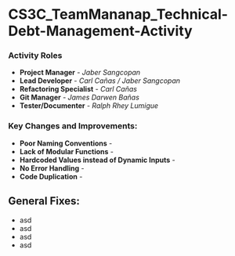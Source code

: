# CS3C_TeamMananap_Technical-Debt-Management-Activity

### Activity Roles
  + **Project Manager** - *Jaber Sangcopan*
  + **Lead Developer** - *Carl Cañas / Jaber Sangcopan*
  + **Refactoring Specialist** - *Carl Cañas*
  + **Git Manager** - *James Darwen Bañas*
  + **Tester/Documenter** - *Ralph Rhey Lumigue*

### Key Changes and Improvements:
  + **Poor Naming Conventions** - 
  + **Lack of Modular Functions** -
  + **Hardcoded Values instead of Dynamic Inputs** -
  + **No Error Handling** - 
  + **Code Duplication** -

## General Fixes:
  + asd
  + asd
  + asd
  + asd
